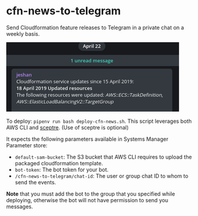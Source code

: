 # cfn-news-to-telegram
Send Cloudformation feature releases to Telegram in a private chat on a weekly basis.

![Demo](screenshot.png)

To deploy: `pipenv run bash deploy-cfn-news.sh`. This script leverages both AWS CLI and [sceptre](https://github.com/cloudreach/sceptre). (Use of sceptre is optional)

It expects the following parameters available in Systems Manager Parameter store:

- `default-sam-bucket`: The S3 bucket that AWS CLI requires to upload the packaged cloudformation template.
- `bot-token`: The bot token for your bot.
- `/cfn-news-to-telegram/chat-id`: The user or group chat ID to whom to send the events.

**Note** that you must add the bot to the group that you specified while deploying, otherwise the bot will not have permission to send you messages.
